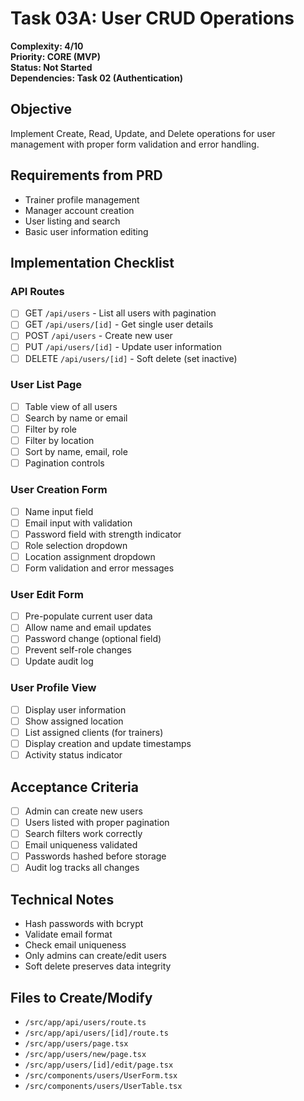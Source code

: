 # Task 03A: User CRUD Operations

**Complexity: 4/10**  
**Priority: CORE (MVP)**  
**Status: Not Started**  
**Dependencies: Task 02 (Authentication)**

## Objective
Implement Create, Read, Update, and Delete operations for user management with proper form validation and error handling.

## Requirements from PRD
- Trainer profile management
- Manager account creation
- User listing and search
- Basic user information editing

## Implementation Checklist

### API Routes
- [ ] GET `/api/users` - List all users with pagination
- [ ] GET `/api/users/[id]` - Get single user details
- [ ] POST `/api/users` - Create new user
- [ ] PUT `/api/users/[id]` - Update user information
- [ ] DELETE `/api/users/[id]` - Soft delete (set inactive)

### User List Page
- [ ] Table view of all users
- [ ] Search by name or email
- [ ] Filter by role
- [ ] Filter by location
- [ ] Sort by name, email, role
- [ ] Pagination controls

### User Creation Form
- [ ] Name input field
- [ ] Email input with validation
- [ ] Password field with strength indicator
- [ ] Role selection dropdown
- [ ] Location assignment dropdown
- [ ] Form validation and error messages

### User Edit Form
- [ ] Pre-populate current user data
- [ ] Allow name and email updates
- [ ] Password change (optional field)
- [ ] Prevent self-role changes
- [ ] Update audit log

### User Profile View
- [ ] Display user information
- [ ] Show assigned location
- [ ] List assigned clients (for trainers)
- [ ] Display creation and update timestamps
- [ ] Activity status indicator

## Acceptance Criteria
- [ ] Admin can create new users
- [ ] Users listed with proper pagination
- [ ] Search filters work correctly
- [ ] Email uniqueness validated
- [ ] Passwords hashed before storage
- [ ] Audit log tracks all changes

## Technical Notes
- Hash passwords with bcrypt
- Validate email format
- Check email uniqueness
- Only admins can create/edit users
- Soft delete preserves data integrity

## Files to Create/Modify
- `/src/app/api/users/route.ts`
- `/src/app/api/users/[id]/route.ts`
- `/src/app/users/page.tsx`
- `/src/app/users/new/page.tsx`
- `/src/app/users/[id]/edit/page.tsx`
- `/src/components/users/UserForm.tsx`
- `/src/components/users/UserTable.tsx`